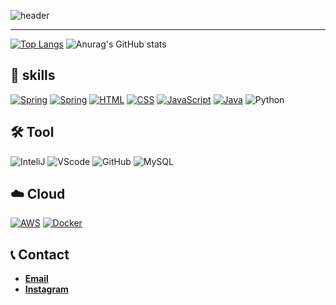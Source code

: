 ![header](https://capsule-render.vercel.app/api?type=waving&color=auto&height=200&section=header&text=BackEnd%20Developer&fontSize=50&animation=fadeIn&fontAlignY=40&desc=lgwk42)
*** 

[![Top Langs](https://github-readme-stats.vercel.app/api/top-langs/?username=lgwk42&langs_count=8)](https://github.com/lgwk42/github-readme-stats)
![Anurag's GitHub stats](https://github-readme-stats.vercel.app/api?username=lgwk42&show_icons=true&theme=white)

## 🚀 skills
[![Spring](https://img.shields.io/badge/Spring-6DB33F?logo=spring&logoColor=white&style=for-the-badge)](https://spring.org/)
[![Spring](https://img.shields.io/badge/Spring%20Boot-6DB33F?logo=springboot&logoColor=white&style=for-the-badge)](https://springboot.org/)
[![HTML](https://img.shields.io/badge/html5-E34F26?style=for-the-badge&logo=html5&logoColor=white)](https://www.w3.org/)
[![CSS](https://img.shields.io/badge/css-1572B6?style=for-the-badge&logo=css3&logoColor=white)](https://www.w3.org/)
[![JavaScript](https://img.shields.io/badge/JavaScript-F7DF1E?logo=javascript&logoColor=black&style=for-the-badge)](https://developer.mozilla.org/ko/docs/Web/JavaScript)
[![Java](https://img.shields.io/badge/java-%23ED8B00.svg?style=for-the-badge&logo=java&logoColor=white)](https://www.java.com/ko/)
![Python](https://img.shields.io/badge/python-3670A0?style=for-the-badge&logo=python&logoColor=ffdd54)

## 🛠️ Tool
![InteliJ](https://img.shields.io/badge/InteliJ%20IDEA-000000?logo=intellijidea&logoColor=white&style=for-the-badge)
![VScode](https://img.shields.io/badge/Visual%20Studio%20Code-007ACC?logo=visualstudiocode&logoColor=white&style=for-the-badge)
![GitHub](https://img.shields.io/badge/github-%23121011.svg?style=for-the-badge&logo=github&logoColor=white)
![MySQL](https://img.shields.io/badge/mysql-%2300f.svg?style=for-the-badge&logo=mysql&logoColor=white)

## ☁️ Cloud
[![AWS](https://img.shields.io/badge/aws-232F3E?logo=amazonaws&logoColor=white&style=for-the-badge)](https://aws.amazon.com/ko/)
[![Docker](https://img.shields.io/badge/docker-%230db7ed.svg?style=for-the-badge&logo=docker&logoColor=white)](https://www.docker.com)


## 📞 Contact
- [**Email**](mailto:luisgunkim@gmail.com)
- [**Instagram**](https://www.instagram.com/rjs_dn.06/)
    
